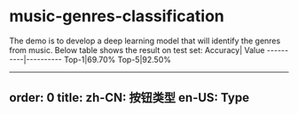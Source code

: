 # music-genres-classification
The demo is to develop a deep learning model that will identify the genres from music.
Below table shows the result on test set:
Accuracy| Value
----------|----------
Top-1|69.70%
Top-5|92.50%

---
order: 0
title:
  zh-CN: 按钮类型
  en-US: Type
---
